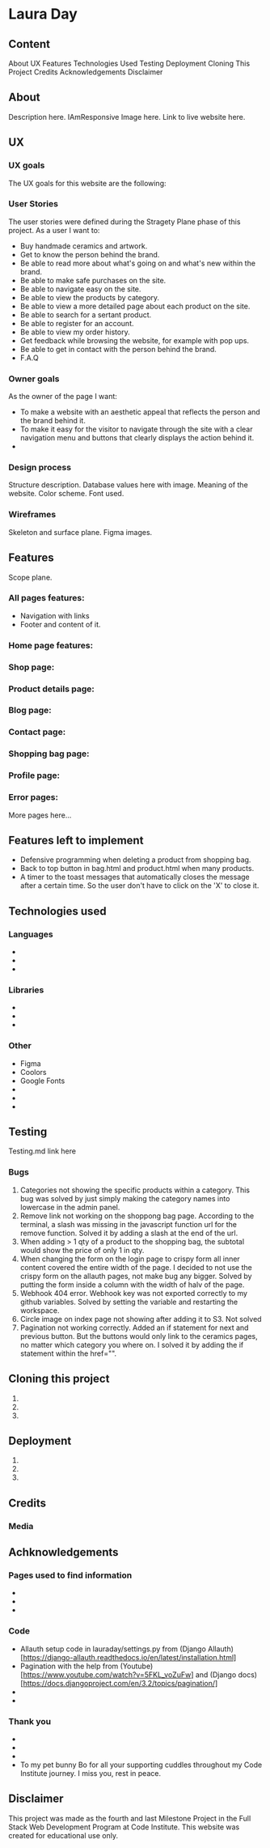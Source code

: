 # Laura Day
## Content
About
UX
Features
Technologies Used
Testing
Deployment
Cloning This Project
Credits
Acknowledgements
Disclaimer

## About
Description here.
IAmResponsive Image here.
Link to live website here.

## UX
### UX goals
The UX goals for this website are the following:

### User Stories
The user stories were defined during the Stragety Plane phase of this project.
As a user I want to:
- Buy handmade ceramics and artwork.
- Get to know the person behind the brand.
- Be able to read more about what's going on and what's new within the brand.
- Be able to make safe purchases on the site.
- Be able to navigate easy on the site.
- Be able to view the products by category.
- Be able to view a more detailed page about each product on the site.
- Be able to search for a sertant product.
- Be able to register for an account.
- Be able to view my order history.
- Get feedback while browsing the website, for example with pop ups.
- Be able to get in contact with the person behind the brand.
- F.A.Q

### Owner goals
As the owner of the page I want:
- To make a website with an aesthetic appeal that reflects the person and the brand behind it.
- To make it easy for the visitor to navigate through the site with a clear navigation menu and buttons that clearly
displays the action behind it.
- 

### Design process
Structure description.
Database values here with image.
Meaning of the website.
Color scheme.
Font used.

### Wireframes
Skeleton and surface plane.
Figma images.

## Features
Scope plane.

### All pages features:
- Navigation with links
- Footer and content of it.

### Home page features:
### Shop page:
### Product details page:
### Blog page:
### Contact page:
### Shopping bag page:
### Profile page:
### Error pages:

More pages here...

## Features left to implement
- Defensive programming when deleting a product from shopping bag.
- Back to top button in bag.html and product.html when many products.
- A timer to the toast messages that automatically closes the message after a certain time.
So the user don't have to click on the 'X' to close it.

## Technologies used
### Languages
- 
- 
- 

### Libraries
- 
- 
- 

### Other
- Figma
- Coolors
- Google Fonts
- 
- 
- 
## Testing
Testing.md link here
### Bugs
1. Categories not showing the specific products within a category.
This bug was solved by just simply making the category names into lowercase in the admin panel.
2. Remove link not working on the shoppong bag page. According to the terminal, a slash was missing in the 
javascript function url for the remove function. Solved it by adding a slash at the end of the url.
3. When adding > 1 qty of a product to the shopping bag, the subtotal would show the price of only 1 in qty.
4. When changing the form on the login page to crispy form all inner content covered the entire width of the page. 
I decided to not use the crispy form on the allauth pages, not make bug any bigger. Solved by putting the form
inside a column with the width of halv of the page.
5. Webhook 404 error. Webhook key was not exported correctly to my github variables. Solved by setting the variable
and restarting the workspace.
6. Circle image on index page not showing after adding it to S3. Not solved
7. Pagination not working correctly. Added an if statement for next and previous button. But the buttons would only link to 
the ceramics pages, no matter which category you where on. I solved it by adding the if statement within the 
href="".

## Cloning this project
1.
2.
3.

## Deployment
1. 
2. 
3. 

## Credits
### Media

## Achknowledgements
### Pages used to find information
- 
- 
- 

### Code
- Allauth setup code in lauraday/settings.py from (Django Allauth)[https://django-allauth.readthedocs.io/en/latest/installation.html]
- Pagination with the help from (Youtube)[https://www.youtube.com/watch?v=5FKL_voZuFw] and (Django docs)[https://docs.djangoproject.com/en/3.2/topics/pagination/]
- 
- 

### Thank you
- 
- 
- 
- To my pet bunny Bo for all your supporting cuddles throughout my Code Institute journey. I miss you, rest in peace.

## Disclaimer
This project was made as the fourth and last Milestone Project in the Full Stack Web Development Program at Code Institute. 
This website was created for educational use only. 

